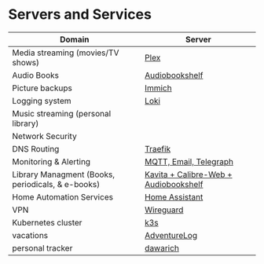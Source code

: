 # Servers and Services

| Domain    | Server |
| -------- | ------- |
| Media streaming (movies/TV shows)  | [Plex](./media//plex/plex-info.md) |
| Audio Books | [Audiobookshelf](./media/book_media_servers.md) |
| Picture backups | [Immich]()  |
| Logging system  | [Loki](loki.md)  |
| Music streaming (personal library) | []() |
| Network Security | []() |
| DNS Routing  |[Traefik]() |
| Monitoring & Alerting | [MQTT, Email, Telegraph](../other/alert_monitoring.md) |
| Library Managment (Books, periodicals, & e-books) | [ Kavita + Calibre-Web + Audiobookshelf](./media/book_media_servers.md) |
| Home Automation Services | [Home Assistant]()
| VPN | [Wireguard]() |
| Kubernetes cluster | [k3s]() |
| vacations | [AdventureLog]() |
| personal tracker | [dawarich]() |
